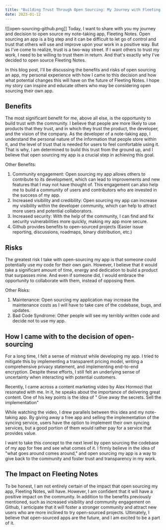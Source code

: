 ```yaml
---
title: "Building Trust Through Open Sourcing: My Journey with Fleeting Notes"
date: 2023-01-12
---
```

![[open-sourcing-github.png]]
Today, I want to share with you my journey and decision to open source my note-taking app, Fleeting Notes. Open sourcing an app is a big step and it can be difficult to let go of control and trust that others will use and improve upon your work in a positive way. But as I've come to realize, trust is a two-way street. If I want others to trust my work, I need to be willing to trust them in return. And that's exactly why I've decided to open source Fleeting Notes.

In this blog post, I'll be discussing the benefits and risks of open sourcing an app, my personal experience with how I came to this decision and how what potential changes this will have on the future of Fleeting Notes. I hope my story can inspire and educate others who may be considering open sourcing their own app.

## Benefits
The most significant benefit for me, above all else, is the opportunity to build trust with the community. I believe that people are more likely to use products that they trust, and in which they trust the product, the developer, and the vision of the company. As the developer of a note-taking app, I understand the personal nature of the information that people store within it, and the level of trust that is needed for users to feel comfortable using it. That is why, I am determined to build this trust from the ground up, and I believe that open sourcing my app is a crucial step in achieving this goal.

Other Benefits:
1. Community engagement: Open sourcing my app allows others to contribute to its development, which can lead to improvements and new features that I may not have thought of. This engagement can also help me to build a community of users and contributors who are invested in the success of my app.
2. Increased visibility and credibility: Open sourcing my app can increase my visibility within the developer community, which can help to attract more users and potential collaborators.
3. Increased security: With the help of the community, I can find and fix security vulnerabilities more quickly, making my app more secure.
4. Github provides benefits to open-sourced projects (Easier issue reporting, discussions, roadmaps, binary distribution, etc.)

## Risks
The greatest risk I take with open-sourcing my app is that someone could potentially use my code for their own gain. However, I believe that it would take a significant amount of time, energy and dedication to build a product that surpasses mine. And even if someone did, I would embrace the opportunity to collaborate with them, instead of opposing them.

Other Risks:
1. Maintenance: Open sourcing my application may increase the maintenance costs as I will have to take care of the codebase, bugs, and updates.
2. Bad Code Syndrome: Other people will see my terribly written code and decide not to use my app.

## How I came with to the decision of open-sourcing
For a long time, I felt a sense of mistrust while developing my app. I tried to mitigate this by implementing a transparent pricing model, writing a comprehensive privacy statement, and implementing end-to-end encryption. Despite these efforts, I still felt an underlying sense of uncertainty when interacting with potential customers.

Recently, I came across a content marketing video by Alex Hormozi that resonated with me. In it, he speaks about the importance of delivering great content. One of his key points is the idea of " Give away the secrets. Sell the implementation"

While watching the video, I drew parallels between this idea and my note-taking app. By giving away a free app and selling the implementation of the syncing service, users have the option to implement their own syncing services, but a good portion of them would rather pay for a service that provides value.

I want to take this concept to the next level by open sourcing the codebase of my app for free and see what comes of it. I firmly believe in the idea of "what goes around comes around," and open sourcing my app is a way to give back to the community and foster trust and transparency in my work.


## The Impact on Fleeting Notes
To be honest, I am not entirely certain of the impact that open sourcing my app, Fleeting Notes, will have. However, I am confident that it will have a positive impact on the community. In addition to the benefits previously mentioned, such as increased visibility and community engagement on Github, I anticipate that it will foster a stronger community and attract new users who are more inclined to try open-sourced projects. Ultimately, I believe that open-sourced apps are the future, and I am excited to be a part of it.